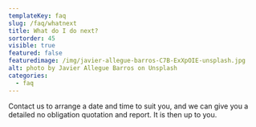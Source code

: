 ```yaml
---
templateKey: faq
slug: /faq/whatnext
title: What do I do next?
sortorder: 45
visible: true
featured: false
featuredimage: /img/javier-allegue-barros-C7B-ExXpOIE-unsplash.jpg
alt: photo by Javier Allegue Barros on Unsplash
categories:
  - faq
---
```


Contact us to arrange a date and time to suit you, and we can give you a detailed no obligation quotation and report. It is then up to you.